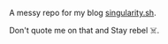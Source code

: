 A messy repo for my blog [singularity.sh](http://singularity.sh).

Don't quote me on that and Stay rebel ☠️.
